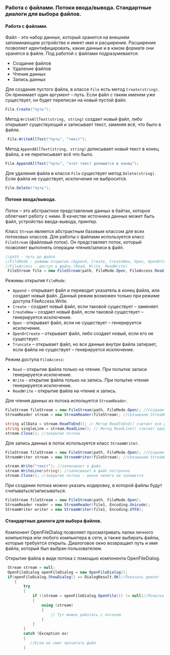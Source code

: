 ### Работа с файлами. Потоки ввода/вывода. Стандартные диалоги для выбора файлов.

#### Работа с файлами.
Файл - это набор данных, который хранится на внешнем запоминающем устройстве и имеет имя и расширение. 
Расширение позволяет идентифицировать, какие данные и в каком формате они хранятся в файле.
Под работой с файлами подразумевается:
- Создание файлов
- Удаление файлов
- Чтение данных
- Запись данных

Для создания пустого файла, в классе ```File``` есть метод ```Create(string)```. 
Он принимает один аргумент – путь. 
Если файл с таким именем уже существует, он будет переписан на новый пустой файл.
```csharp
File.Create("путь");
```
Метод ```WriteAllText(string, string)``` создает новый файл, либо открывает существующий и записывает текст, заменяя всё, что было в файле.
```csharp
 File.WriteAllText("путь", "текст");
```
Метод ```AppendAllText(string, string)``` дописывает новый текст в конец файла, а не переписывает всё что было. 
```csharp
File.AppendAllText("путь", "этот текст допишется в конец");
```

Для удаления файла в классе ```File``` существует метод ```Delete(string)```. Если файла не существует, исключение не выбросится.
```csharp
File.Delete("путь"); 
```

#### Потоки ввода/вывода.
Поток – это абстрактное представление данных в байтах, которое облегчает работу с ними. 
В качестве источника данных может быть файл, устройство ввода-вывода, принтер.

Класс ```Stream``` является абстрактным базовым классом для всех потоковых классов. 
Для работы с файлами используется класс ```FileStream``` (файловый поток).
Он представляет поток, который позволяет выполнять операции чтения/записи в файл.
```csharp
//path - путь до файла
//FileMode - режимы открытия.(Append, Create, CreateNew, Open, OpenOrCreate, Truncate)
//FileAccess - доступ к файлу.(Read, Write, ReadWrite)
 FileStream file = new FileStream(path, FileMode.Open, FileAccess.Read);
```
Режимы открытия ```FileMode```:
- ```Append``` – открывает файл и переводит указатель в конец файла, или создает новый файл. 
Данный режим возможен только при режиме доступа FileAccess.Write.
- ```Create``` - создает новый файл, если таковой существует – заменяет.
- ```CreateNew``` – создает новый файл, если таковой существует – генерируется исключение.
- ```Open``` - открывает файл, если не существует – генерируется исключение.
- ```OpenOrCreate``` – открывает файл, либо создает новый, если его не существует.
- ```Truncate``` – открывает файл, но все данные внутри файла затирает, если файла не существует – генерируется исключение.

Режим доступа ```FileAccess```:
- ```Read``` – открытие файла только на чтение. 
При попытке записи генерируется исключение.
- ```Write``` - открытие файла только на запись. 
При попытке чтения генерируется исключение.
- ```ReadWrite``` - открытие файла на чтение и запись.

Для чтения данных из потока испольуется ```StreamReader```.
```csharp
FileStream fileStream = new FileStream(path, FileMode.Open); //Создаем файловый поток
StreamReader stream = new StreamReader(fileStream); //Cвязываем StreamReader c файловыйм потоком

string allData = stream.ReadToEnd(); // Метод ReadToEnd() считает все данные из файла.
string singleLine = stream.ReadLine(); // Метод ReadLine() считает одну строку и перенесет указатель на начало следующей строки.
stream.Close(); //закрытие потока
```

Для запись данных в поток используется класс ```StreamWriter```.
```csharp
FileStream fileStream = new FileStream(path, FileMode.Open); //Создаем файловый поток
StreamWriter stream = new StreamWriter(fileStream); //Cвязываем StreamWriter c файловыйм потоком

stream.Write("текст"); //записывает в файл.
stream.WriteLine(string); //записывает в файл построчно
stream.Close(); //закрытие потока - иначе ничего не запишется
```

При создании потока можно указать кодировку, в которой файлы будут считываться/записываться.
```csharp
FileStream fileStream = new FileStream(path, FileMode.Open);
StreamReader reader = new StreamReader(file1, Encoding.Unicode);
StreamWriter writer = new StreamWriter(file1, Encoding.UTF8);
```

#### Стандартные диалоги для выбора файлов.
Компонент OpenFileDialog позволяет просматривать папки личного компьютера или любого компьютера в сети, а также выбирать файлы, которые требуется открыть. 
Диалоговое окно возвращает путь и имя файла, который был выбран пользователем.

Открытие файла в виде потока с помощью компонента OpenFileDialog.
```csharp
 Stream stream = null;
 OpenFileDialog openFileDialog = new OpenFileDialog();
 if(openFileDialog.ShowDialog() == DialogResult.OK)//Показать диалог
    {
        try
        {
            if ((stream = openFileDialog.OpenFile()) != null)//Попытка открыть файл
            {
                using (stream)
                {
                    // Тут можно работать с потоком
                }
            }
        }
        catch (Exception ex)
        {
           //Если не смог прочитать файл
        }
```
